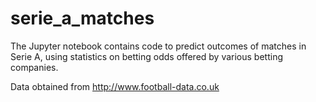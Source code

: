 # serie_a_matches
The Jupyter notebook contains code to predict outcomes of matches in Serie A, using statistics on betting odds offered by various betting companies.

Data obtained from http://www.football-data.co.uk

